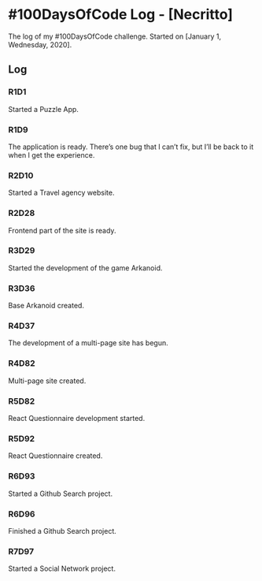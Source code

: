 # #100DaysOfCode Log - [Necritto]

The log of my #100DaysOfCode challenge. Started on [January 1, Wednesday, 2020].

## Log

### R1D1 
Started a Puzzle App.

### R1D9
The application is ready. There’s one bug that I can’t fix, but I’ll be back to it when I get the experience.

### R2D10
Started a Travel agency website.

### R2D28
Frontend part of the site is ready.

### R3D29
Started the development of the game Arkanoid.

### R3D36
Base Arkanoid created.

### R4D37
The development of a multi-page site has begun.

### R4D82
Multi-page site created.

### R5D82
React Questionnaire development started.

### R5D92
React Questionnaire created.

### R6D93
Started a Github Search project.

### R6D96
Finished a Github Search project.

### R7D97
Started a Social Network project.
